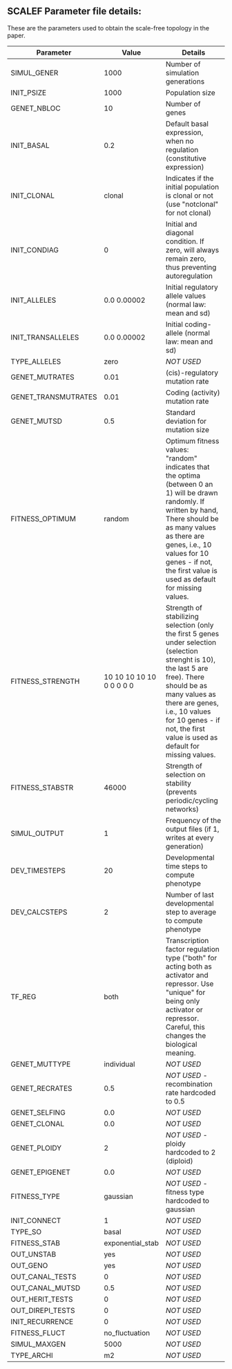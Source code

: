## SCALEF Parameter file details: 
These are the parameters used to obtain the scale-free topology in the paper.

| Parameter               | Value                                                         | Details                                                   |
|-------------------------|---------------------------------------------------------------|-----------------------------------------------------------|
| SIMUL_GENER              | 1000                                                          | Number of simulation generations                           |
| INIT_PSIZE               | 1000                                                          | Population size                                    |
| GENET_NBLOC              | 10                                                            | Number of genes                             |
| INIT_BASAL               | 0.2                                                           | Default basal expression, when no regulation (constitutive expression)                              |
| INIT_CLONAL              | clonal                                                        | Indicates if the initial population is clonal or not (use "notclonal" for not clonal)               |
| INIT_CONDIAG             | 0                                                             | Initial and diagonal condition. If zero, will always remain zero, thus preventing autoregulation   |
| INIT_ALLELES             | 0.0 0.00002                                                   | Initial regulatory allele values (normal law: mean and sd)      |
| INIT_TRANSALLELES        | 0.0 0.00002                                                   | Initial coding-allele (normal law: mean and sd)                          |
| TYPE_ALLELES             | zero                                                          | _NOT USED_                                        |
| GENET_MUTRATES           | 0.01                                                          | (cis)-regulatory mutation rate                                      |
| GENET_TRANSMUTRATES      | 0.01                                                          | Coding (activity) mutation rate                                         |
| GENET_MUTSD              | 0.5                                                           | Standard deviation for mutation size                     |
| FITNESS_OPTIMUM          | random                                                        | Optimum fitness values: "random" indicates that the optima (between 0 an 1) will be drawn randomly. If written by hand, There should be as many values as there are genes, i.e., 10 values for 10 genes  - if not, the first value is used as default for missing values. |
| FITNESS_STRENGTH         | 10 10 10 10 10 0 0 0 0 0                                      | Strength of stabilizing selection (only the first 5 genes under selection (selection strenght is 10), the last 5 are free). There should be as many values as there are genes, i.e., 10 values for 10 genes - if not, the first value is used as default for missing values.      |
| FITNESS_STABSTR          | 46000                                                         | Strength of selection on stability (prevents periodic/cycling networks)    |
| SIMUL_OUTPUT             | 1                                                             | Frequency of the output files (if 1, writes at every generation)           |
| DEV_TIMESTEPS            | 20                                                            | Developmental time steps to compute phenotype                |
| DEV_CALCSTEPS            | 2                                                             | Number of last developmental step to average to compute phenotype     |
| TF_REG                   | both                                                          | Transcription factor regulation type ("both" for acting both as activator and repressor. Use "unique" for being only activator or repressor. Careful, this changes the biological meaning.    |
| GENET_MUTTYPE            | individual                                                    | _NOT USED_                      |
| GENET_RECRATES           | 0.5                                                           | _NOT USED_ - recombination rate hardcoded to 0.5                                         |
| GENET_SELFING            | 0.0                                                           | _NOT USED_                                               |
| GENET_CLONAL             | 0.0                                                           | _NOT USED_                                            |
| GENET_PLOIDY             | 2                                                             | _NOT USED_ - ploidy hardcoded to 2 (diploid)                                     |
| GENET_EPIGENET           | 0.0                                                           | _NOT USED_                                    |
| FITNESS_TYPE             | gaussian                                                      | _NOT USED_ - fitness type hardcoded to gaussian                                      |
| INIT_CONNECT             | 1                                                             | _NOT USED_                                 |
| TYPE_SO                  | basal                                                         | _NOT USED_                             |
| FITNESS_STAB             | exponential_stab                                              | _NOT USED_                              |
| OUT_UNSTAB               | yes                                                           | _NOT USED_                          |
| OUT_GENO                 | yes                                                           | _NOT USED_                                  |
| OUT_CANAL_TESTS          | 0                                                             | _NOT USED_                                         |
| OUT_CANAL_MUTSD          | 0.5                                                           | _NOT USED_                   |
| OUT_HERIT_TESTS          | 0                                                             | _NOT USED_                                         |
| OUT_DIREPI_TESTS         | 0                                                             | _NOT USED_                                     |
| INIT_RECURRENCE          | 0                                                             | _NOT USED_                                         |
| FITNESS_FLUCT            | no_fluctuation                                                 | _NOT USED_                |
| SIMUL_MAXGEN             | 5000                                                          | _NOT USED_               |
| TYPE_ARCHI               | m2                                                            | _NOT USED_                     |
